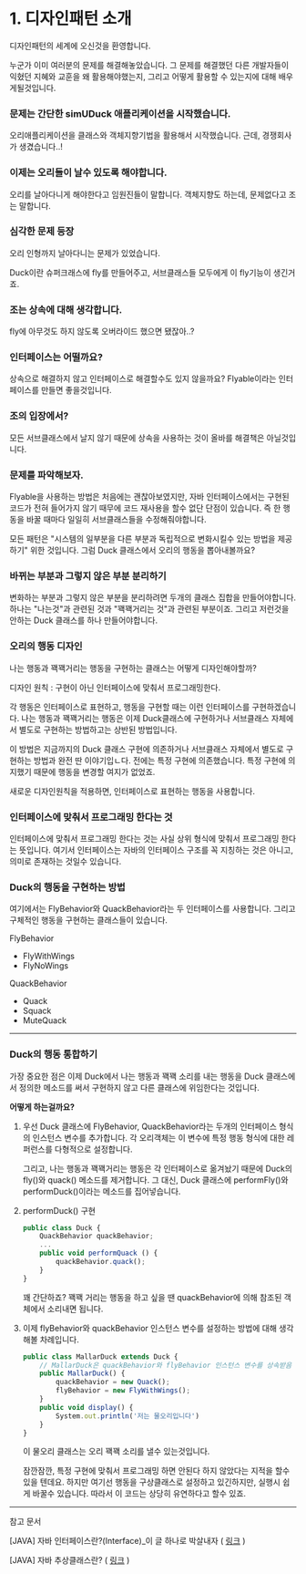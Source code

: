 # 1. 디자인패턴 소개

디자인패턴의 세계에 오신것을 환영합니다.

누군가 이미 여러분의 문제를 해결해놓았습니다. 그 문제를 해결했던 다른 개발자들이 익혔던 지혜와 교훈을 왜 활용해야했는지, 그리고 어떻게 활용할 수 있는지에 대해 배우게될것입니다.

### 문제는 간단한 simUDuck 애플리케이션을 시작했습니다.

오리애플리케이션을 클래스와 객체지향기법을 활용해서 시작했습니다. 근데, 경쟁회사가 생겼습니다..!

### 이제는 오리들이 날수 있도록 해야합니다.

오리를 날아다니게 해야한다고 임원진들이 말합니다. 객체지향도 하는데, 문제없다고 조는 말합니다.

### 심각한 문제 등장

오리 인형까지 날아다니는 문제가 있었습니다.

Duck이란 슈퍼크래스에 fly를 만들어주고, 서브클래스들 모두에게 이 fly기능이 생긴거죠.

### 조는 상속에 대해 생각합니다.

fly에 아무것도 하지 않도록 오버라이드 했으면 됐잖아..?

### 인터페이스는 어떨까요?

상속으로 해결하지 않고 인터페이스로 해결할수도 있지 않을까요? Flyable이라는 인터페이스를 만들면 좋을것입니다.

### 조의 입장에서?

모든 서브클래스에서 날지 않기 때문에 상속을 사용하는 것이 올바를 해결책은 아닐것입니다.

### 문제를 파악해보자.

Flyable을 사용하는 방법은 처음에는 괜찮아보였지만, 자바 인터페이스에서는 구현된 코드가 전혀 들어가지 않기 때무에 코드 재사용을 할수 없단 단점이 있습니다. 즉 한 행동을 바꿀 때마다 일일히 서브클래스들을 수정해줘야합니다.

모든 패턴은 "시스템의 일부분을 다른 부분과 독립적으로 변화시킬수 있는 방법을 제공하기" 위한 것입니다. 그럼 Duck 클래스에서 오리의 행동을 뽑아내볼까요?

### 바뀌는 부분과 그렇지 않은 부분 분리하기

변화하는 부분과 그렇지 않은 부분을 분리하려면 두개의 클래스 집합을 만들어야합니다. 하나는 "나는것"과 관련된 것과 "꽥꽥거리는 것"과 관련된 부분이죠. 그리고 저런것을 안하는 Duck 클래스를 하나 만들어야합니다.

### 오리의 행동 디자인

나는 행동과 꽥꽥거리는 행동을 구현하는 클래스는 어떻게 디자인해야할까?

디자인 원칙 : 구현이 아닌 인터페이스에 맞춰서 프로그래밍한다.

각 행동은 인터페이스로 표현하고, 행동을 구현할 때는 이런 인터페이스를 구현하겠습니다. 나는 행동과 꽥꽥거리는 행동은 이제 Duck클래스에 구현하거나 서브클래스 자체에서 별도로 구현하는 방법하고는 상반된 방법입니다.

이 방법은 지금까지의 Duck 클래스 구현에 의존하거나 서브클래스 자체에서 별도로 구현하는 방법과 완전 딴 이야기입ㄴ다. 전에는 특정 구현에 의존했습니다. 특정 구현에 의지했기 때문에 행동을 변경할 여지가 없었죠.

새로운 디자인원칙을 적용하면, 인터페이스로 표현하는 행동을 사용합니다.

### 인터페이스에 맞춰서 프로그래밍 한다는 것

인터페이스에 맞춰서 프로그래밍 한다는 것는 사실 상위 형식에 맞춰서 프로그래밍 한다는 뜻입니다. 여기서 인터페이스는 자바의 인터페이스 구조를 꼭 지칭하는 것은 아니고, 의미로 존재하는 것일수 있습니다.

### Duck의 행동을 구현하는 방법

여기에서는 FlyBehavior와 QuackBehavior라는 두 인터페이스를 사용합니다. 그리고 구체적인 행동을 구현하는 클래스들이 있습니다.

FlyBehavior

- FlyWithWings
- FlyNoWings

QuackBehavior

- Quack
- Squack
- MuteQuack

---

### Duck의 행동 통합하기

가장 중요한 점은 이제 Duck에서 나는 행동과 꽥꽥 소리를 내는 행동을 Duck 클래스에서 정의한 메소드를 써서 구현하지 않고 다른 클래스에 위임한다는 것입니다.

**어떻게 하는걸까요?**

1. 우선 Duck 클래스에 FlyBehavior, QuackBehavior라는 두개의 인터페이스 형식의 인스턴스 변수를 추가합니다. 각 오리객체는 이 변수에 특정 행동 형식에 대한 레퍼런스를 다형적으로 설정합니다.
    
    그리고, 나는 행동과 꽥꽥거리는 행동은 각 인터페이스로 옮겨놨기 때문에 Duck의 fly()와 quack() 메소드를 제거합니다. 그 대신, Duck 클래스에 performFly()와 performDuck()이라는 메소드를 집어넣습니다.
    
2. performDuck() 구현
    
    ```jsx
    public class Duck {
    	QuackBehavior quackBehavior;
    	...
    	public void performQuack () {
    		quackBehavior.quack();
    	}
    }
    ```
    
    꽤 간단하죠? 꽥꽥 거리는 행동을 하고 싶을 땐 quackBehavior에 의해 참조된 객체에서 소리내면 됩니다.
    
3. 이제 flyBehavior와 quackBehavior 인스턴스 변수를 설정하는 방법에 대해 생각해볼 차례입니다.
    
    ```jsx
    public class MallarDuck extends Duck {
    	// MallarDuck은 quackBehavior와 flyBehavior 인스턴스 변수를 상속받음
    	public MallarDuck() {
    		quackBehavior = new Quack();
    		flyBehavior = new FlyWithWings();
    	}
    	public void display() {
    		System.out.println('저는 물오리입니다')
    	}
    }
    ```
    
     이 물오리 클래스는 오리 꽥꽥 소리를 낼수 있는것입니다.
    
    잠깐잠깐, 특정 구현에 맞춰서 프로그래밍 하면 안된다 하지 않았다는 지적을 할수 있을 텐데요. 하지만 여기선 행동을 구상클래스로 설정하고 있긴하지만, 실행시 쉽게 바꿀수 있습니다. 따라서 이 코드는 상당히 유연하다고 할수 있죠.
    

---

참고 문서

[JAVA] 자바 인터페이스란?(Interface)_이 글 하나로 박살내자 ( [링크](https://limkydev.tistory.com/197) )

[JAVA] 자바 추상클래스란? ( [링크](https://limkydev.tistory.com/188) )
